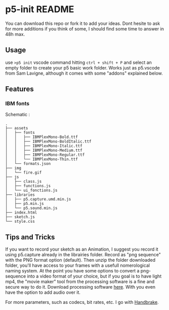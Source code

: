 # p5-init README

You can download this repo or fork it to add your ideas. Dont hesite to ask for more additions if you think of some, I should find some time to answer in 48h max.

## Usage

use `>p5 init` vscode command hitting `ctrl + shift + P` and select an empty folder to create your p5 basic work folder. Works just as p5.vscode from Sam Lavigne, although it comes with some "addons" explained below.

## Features

### IBM fonts

Schematic :

```plainText
.
├── assets
│   ├── fonts
│   │   ├── IBMPlexMono-Bold.ttf
│   │   ├── IBMPlexMono-BoldItalic.ttf
│   │   ├── IBMPlexMono-Italic.ttf
│   │   ├── IBMPlexMono-Medium.ttf
│   │   ├── IBMPlexMono-Regular.ttf
│   │   └── IBMPlexMono-Thin.ttf
│   └── formats.json
├── img
│   └── fire.gif
├── js
│   ├── class.js
│   ├── functions.js
│   └── ui_fonctions.js
├── libraries
│   ├── p5.capture.umd.min.js
│   ├── p5.min.js
│   └── p5.sound.min.js
├── index.html
├── sketch.js
└── style.css
```

## Tips and Tricks

If you want to record your sketch as an Animation, I suggest you record it using p5.capture already in the librairies folder. Record as "png sequence" with the PNG format option (default).
Then unzip the folder downloaded folder, you'll have access to your frames with a usefull nomerological naming system.
At the point you have some options to convert a png-sequence into a video format of your choice, but if you goal is to have light mp4, the "movie maker" tool from the processing software is a fine and secure way to do it.
Download processing software [here](https://processing.org/download).
With you even have the option to add audio over it.

For more parameters, such as codecs, bit rates, etc. I go with [Handbrake](https://handbrake.fr/).
